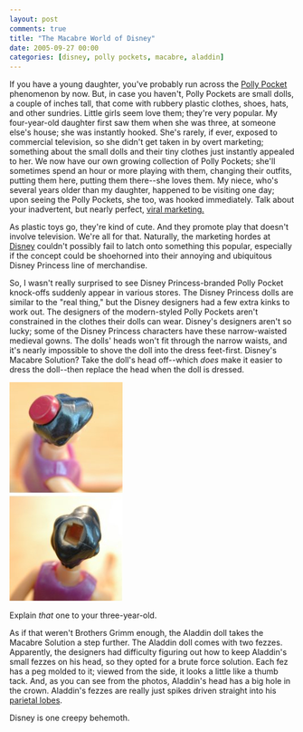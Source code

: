 ```yaml
---
layout: post
comments: true
title: "The Macabre World of Disney"
date: 2005-09-27 00:00
categories: [disney, polly pockets, macabre, aladdin]
---
```


If you have a young daughter, you've probably run across the
[Polly Pocket][] phenomenon by now. But,
in case you haven't, Polly Pockets are small dolls, a couple of
inches tall, that come with rubbery plastic clothes, shoes, hats,
and other sundries. Little girls seem love them; they're very
popular. My four-year-old daughter first saw them when she was
three, at someone else's house; she was instantly hooked. She's
rarely, if ever, exposed to commercial television, so she didn't
get taken in by overt marketing; something about the small dolls
and their tiny clothes just instantly appealed to her. We now have
our own growing collection of Polly Pockets; she'll sometimes spend
an hour or more playing with them, changing their outfits, putting
them here, putting them there--she loves them. My niece, who's
several years older than my daughter, happened to be visiting one
day; upon seeing the Polly Pockets, she too, was hooked
immediately. Talk about your inadvertent, but nearly perfect,
[viral marketing.][]

As plastic toys go, they're kind of cute. And they promote play
that doesn't involve television. We're all for that. Naturally, the
marketing hordes at [Disney][] couldn't
possibly fail to latch onto something this popular, especially if
the concept could be shoehorned into their annoying and ubiquitous
Disney Princess line of merchandise.

So, I wasn't really surprised to see Disney Princess-branded Polly
Pocket knock-offs suddenly appear in various stores. The Disney
Princess dolls are similar to the "real thing," but the Disney
designers had a few extra kinks to work out. The designers of the
modern-styled Polly Pockets aren't constrained in the clothes their
dolls can wear. Disney's designers aren't so lucky; some of the
Disney Princess characters have these narrow-waisted medieval
gowns. The dolls' heads won't fit through the narrow waists, and
it's nearly impossible to shove the doll into the dress feet-first.
Disney's Macabre Solution? Take the doll's head off--which *does*
make it easier to dress the doll--then replace the head when the
doll is dressed.

![Aladdin doll](/images/aladdin.jpg)

Explain *that* one to your three-year-old.

As if that weren't Brothers Grimm enough, the Aladdin doll takes
the Macabre Solution a step further. The Aladdin doll comes with
two fezzes. Apparently, the designers had difficulty figuring out
how to keep Aladdin's small fezzes on his head, so they opted for a
brute force solution. Each fez has a peg molded to it; viewed from
the side, it looks a little like a thumb tack. And, as you can see
from the photos, Aladdin's head has a big hole in the crown.
Aladdin's fezzes are really just spikes driven straight into his
[parietal lobes][].

Disney is one creepy behemoth.

[Polly Pocket]: http://www.pollypocket.com/
[viral marketing.]: http://en.wikipedia.org/wiki/Viral_marketing
[Disney]: http://www.disney.com/
[parietal lobes]: http://en.wikipedia.org/wiki/Parietal_lobe
